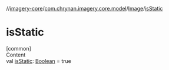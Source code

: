 //[imagery-core](../../../index.md)/[com.chrynan.imagery.core.model](../index.md)/[Image](index.md)/[isStatic](is-static.md)



# isStatic  
[common]  
Content  
val [isStatic](is-static.md): [Boolean](https://kotlinlang.org/api/latest/jvm/stdlib/kotlin/-boolean/index.html) = true  



